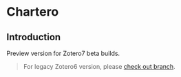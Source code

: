 # Chartero

## Introduction

Preview version for Zotero7 beta builds.

> For legacy Zotero6 version, please [check out branch](https://gitee.com/const_volatile/chartero/tree/js_overlay/).
